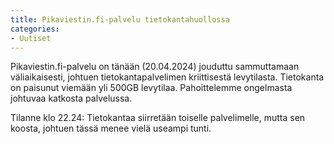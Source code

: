```yaml
---
title: Pikaviestin.fi-palvelu tietokantahuollossa
categories:
- Uutiset
---
```


Pikaviestin.fi-palvelu on tänään (20.04.2024) jouduttu sammuttamaan väliaikaisesti, johtuen tietokantapalvelimen kriittisestä 
levytilasta. Tietokanta on paisunut viemään yli 500GB levytilaa. Pahoittelemme ongelmasta johtuvaa katkosta palvelussa.

<!-- more -->

Tilanne klo 22.24: Tietokantaa siirretään toiselle palvelimelle, mutta sen koosta, johtuen tässä menee vielä useampi tunti.

